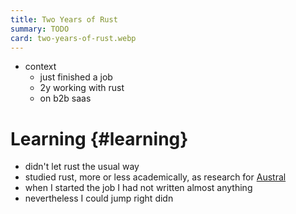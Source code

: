```yaml
---
title: Two Years of Rust
summary: TODO
card: two-years-of-rust.webp
---
```


- context
  - just finished a job
  - 2y working with rust
  - on b2b saas

# Learning {#learning}

- didn't let rust the usual way
- studied rust, more or less academically, as research for [Austral][au]
- when I started the job I had not written almost anything
- nevertheless I could jump right didn

[au]: https://github.com/austral/austral
